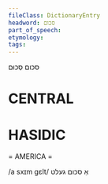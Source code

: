 ```yaml
---
fileClass: DictionaryEntry
headword: סכום
part_of_speech: 
etymology: 
tags: 
---
```

סכום
סְכוּם

CENTRAL
========

HASIDIC
=======
= AMERICA = 

/a sxɪm gɛlt/ אַ סכום געלט